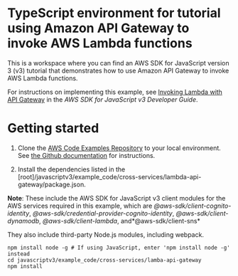 # TypeScript environment for tutorial using Amazon API Gateway to invoke AWS Lambda functions
This is a workspace where you can find an AWS SDK for JavaScript version 3 (v3) tutorial that demonstrates how to 
use Amazon API Gateway to invoke AWS Lambda functions.

For instructions on implementing this example, see [Invoking Lambda with API Gateway](https://docs.aws.amazon.com/sdk-for-javascript/v3/developer-guide/api-gateway-invoking-lambda-example.html) in the *AWS SDK for JavaScript v3 Developer Guide*.


# Getting started

1. Clone the [AWS Code Examples Repository](https://github.com/awsdocs/aws-doc-sdk-examples) to your local environment. 
See [the Github documentation](https://docs.github.com/en/github/creating-cloning-and-archiving-repositories/cloning-a-repository) for 
instructions.

1. Install the dependencies listed in the [root]/javascriptv3/example_code/cross-services/lambda-api-gateway/package.json.

**Note**: These include the AWS SDK for JavaScript v3 client modules for the AWS services required in this example, 
which are  *@aws-sdk/client-cognito-identity*, *@aws-sdk/credential-provider-cognito-identity*, *@aws-sdk/client-dynamodb*,
*@aws-sdk/client-lambda*, and*@aws-sdk/client-sns*

They also include third-party Node.js modules, including webpack.
```
npm install node -g # If using JavaScript, enter 'npm install node -g' instead
cd javascriptv3/example_code/cross-services/lamba-api-gateway
npm install
```


